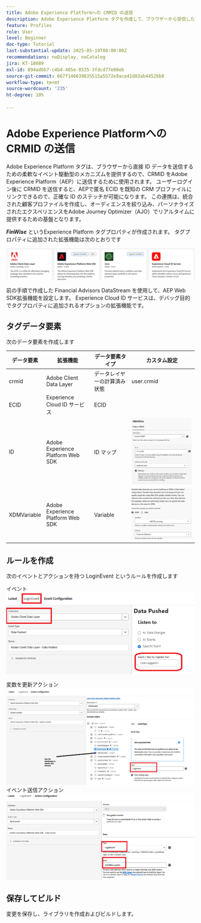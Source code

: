 ```yaml
---
title: Adobe Experience Platformへの CRMID の送信
description: Adobe Experience Platform タグを作成して、ブラウザーから受信した CRMID をAdobe Experience Platformに送信します。
feature: Profiles
role: User
level: Beginner
doc-type: Tutorial
last-substantial-update: 2025-05-19T00:00:00Z
recommendations: noDisplay, noCatalog
jira: KT-18089
exl-id: 894ad6b7-c4b4-465e-8535-3fdcd77e00eb
source-git-commit: 667f146639635515a5572e9ace41d83ab4452bb8
workflow-type: tm+mt
source-wordcount: '235'
ht-degree: 10%

---
```


# Adobe Experience Platformへの CRMID の送信

Adobe Experience Platform タグは、ブラウザーから直接 ID データを送信するための柔軟なイベント駆動型のメカニズムを提供するので、CRMID をAdobe Experience Platform（AEP）に送信するために使用されます。 ユーザーログイン後に CRMID を送信すると、AEPで匿名 ECID を既知の CRM プロファイルにリンクできるので、正確な ID のステッチが可能になります。 この連携は、統合された顧客プロファイルを作成し、オーディエンスを絞り込み、パーソナライズされたエクスペリエンスをAdobe Journey Optimizer（AJO）でリアルタイムに提供するための基盤となります。

_&#x200B;**FinWise**&#x200B;_ というExperience Platform タグプロパティが作成されます。 タグプロパティに追加された拡張機能は次のとおりです

![tags-extensions](assets/tags-extensions.png)

前の手順で作成した Financial Advisors DataStream を使用して、AEP Web SDK拡張機能を設定します。
Experience Cloud ID サービスは、デバッグ目的でタグプロパティに追加されるオプションの拡張機能です。

## タグデータ要素

次のデータ要素を作成します

| データ要素 | 拡張機能 | データ要素タイプ | カスタム設定 |
|--------------|-----------------------------------|---------------------------|----------------------------------------|
| crmid | Adobe Client Data Layer | データレイヤーの計算済み状態 | user.crmid |
| ECID | Experience Cloud ID サービス | ECID |                                        |
| ID | Adobe Experience Platform Web SDK | ID マップ | ![画像](assets/identity-settings.png) |
| XDMVariable | Adobe Experience Platform Web SDK | Variable | ![画像](assets/xdmvariable.png) |

## ルールを作成

次のイベントとアクションを持つ LoginEvent というルールを作成します

イベント
![&#x200B; イベント &#x200B;](assets/data-pushed-event1.png)

変数を更新アクション
![update-variable](assets/update-variable1.png)
イベント送信アクション
![send-event](assets/send-event1.png)

## 保存してビルド

変更を保存し、ライブラリを作成およびビルドします。
